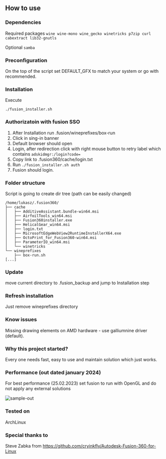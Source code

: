 ## How to use

### Dependencies
Required packages
```wine wine-mono wine_gecko winetricks p7zip curl cabextract lib32-gnutls```

Optional
```samba```

### Preconfiguration
On the top of the script set DEFAULT_GFX to match your system or go with recommended.

### Installation
Execute
```
./fusion_installer.sh
```

### Authorizatoin with fusion SSO
1. After Installation run .fusion/wineprefixes/box-run
2. Click in sing-in banner
3. Default browser should open
4. Login, after redirection click with right mouse button to retry label which contains ```adskidmgr:/login?code=```
5. Copy link to .fusion360/cache/login.txt
6. Run ```./fusion_installer.sh auth```
7. Fusion should login.

### Folder structure
Script is going to create dir tree (path can be easily changed)
```
/home/lukasz/.fusion360/
├── cache
│   ├── AdditiveAssistant.bundle-win64.msi
│   ├── AirfoilTools_win64.msi
│   ├── Fusion360installer.exe
│   ├── HelicalGear_win64.msi
│   ├── login.txt
│   ├── MicrosoftEdgeWebView2RuntimeInstallerX64.exe
│   ├── OctoPrint_for_Fusion360-win64.msi
│   ├── ParameterIO_win64.msi
│   └── winetricks
└── wineprefixes
    ├── box-run.sh
[...]
```

### Update
move current directory to .fusion_backup and jump to Installation step

### Refresh installation
Just remove wineprefixes directory

### Know issues
Missing drawing elements on AMD hardware - use galliumnine driver (default).

### Why this project started?
Every one needs fast, easy to use and maintain solution which just works.

### Performance (out dated january 2024)
For best performance (25.02.2023) set fusion to run with OpenGL and do not apply any external solutions

![sample-out](https://user-images.githubusercontent.com/219793/221354633-722b0a1f-4efc-42fb-b004-5e7a3cfdeb95.png)

### Tested on
ArchLinux

### Special thanks to
Steve Zabka from https://github.com/cryinkfly/Autodesk-Fusion-360-for-Linux 
